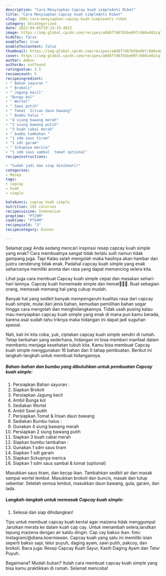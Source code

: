 ```yaml
---
description: "Cara Menyiapkan Capcay kuah simpleAnti Ribet"
title: "Cara Menyiapkan Capcay kuah simpleAnti Ribet"
slug: 2081-cara-menyiapkan-capcay-kuah-simpleanti-ribet
category: Uncategorized
date: 2022-04-05T19:14:33.481Z
image: https://img-global.cpcdn.com/recipes/a0d8f7d67b5be09f/680x482cq70/capcay-kuah-simple-foto-resep-utama.jpg
hideToc: false
enableToc: true
enableTocContent: false
thumbnail: https://img-global.cpcdn.com/recipes/a0d8f7d67b5be09f/680x482cq70/capcay-kuah-simple-foto-resep-utama.jpg
cover: https://img-global.cpcdn.com/recipes/a0d8f7d67b5be09f/680x482cq70/capcay-kuah-simple-foto-resep-utama.jpg
author: Admin
authorAv: notfound
ratingvalue: 3.5
reviewcount: 5
recipeingredient:
- " Bahan sayuran "
- " Brokoli"
- " Jagung kecil"
- "Bunga kol"
- " Wortel"
- " Sawi putih"
- " Tomat  Irisan daun bawang"
- " Bumbu halus "
- "4 siung bawang merah"
- "2 siung bawang putih"
- "3 buah cabai merah"
- " bumbu tambahan "
- "1 sdm saus tiram"
- "1 sdt garam"
- " Sckupnya merica"
- "1 sdm saus sambal  tomat optional"
recipeinstructions:

- "Sudah jadi dan siap dinikmati!"
categories:
- Resep
tags:
- capcay
- kuah
- simple

katakunci: capcay kuah simple 
nutrition: 291 calories
recipecuisine: Indonesian
preptime: "PT29M"
cooktime: "PT54M"
recipeyield: "3"
recipecategory: Dinner

---
```



Selamat pagi Anda sedang mencari inspirasi resep capcay kuah simple yang enak? Cara membuatnya sangat tidak terlalu sulit namun tidak gampang juga. Tapi Kalau salah mengolah maka hasilnya akan hambar dan justru cenderung tidak enak. Padahal capcay kuah simple yang enak seharusnya memiliki aroma dan rasa yang dapat memancing selera kita.


Lihat juga cara membuat Capcay kuah simple cepat dan masakan sehari-hari lainnya. Capcay kuah homemade simple dan hemat👩‍🍳😂. Buat sebagian orang, memasak memang hal yang cukup mudah.

Banyak hal yang sedikit banyak mempengaruhi kualitas rasa dari capcay kuah simple, mulai dari jenis bahan, kemudian pemilihan bahan segar hingga cara mengolah dan menghidangkannya. Tidak usah pusing kalau mau menyiapkan capcay kuah simple yang enak di mana pun kamu berada, karena asal sudah tahu triknya maka hidangan ini dapat jadi suguhan spesial.


Nah, kali ini kita coba, yuk, ciptakan capcay kuah simple sendiri di rumah. Tetap berbahan yang sederhana, hidangan ini bisa memberi manfaat dalam membantu menjaga kesehatan tubuh kita. Kamu bisa membuat Capcay kuah simple menggunakan 16 bahan dan 0 tahap pembuatan. Berikut ini langkah-langkah untuk membuat hidangannya.

<!--inarticleads1-->

##### Bahan-bahan dan bumbu yang dibutuhkan untuk pembuatan Capcay kuah simple:

1. Persiapkan  Bahan sayuran :
1. Siapkan  Brokoli
1. Persiapkan  Jagung kecil
1. Ambil Bunga kol
1. Sediakan  Wortel
1. Ambil  Sawi putih
1. Persiapkan  Tomat &amp; Irisan daun bawang
1. Sediakan  Bumbu halus :
1. Gunakan 4 siung bawang merah
1. Persiapkan 2 siung bawang putih
1. Siapkan 3 buah cabai merah
1. Siapkan  bumbu tambahan :
1. Gunakan 1 sdm saus tiram
1. Siapkan 1 sdt garam
1. Siapkan  Sckupnya merica
1. Siapkan 1 sdm saus sambal &amp; tomat (optional)


Masukkan saus tiram, dan kecap ikan. Tambahkan sedikit air dan masak sampai wortel lembut. Masukkan brokoli dan buncis, masak dan tutup sebentar. Setelah semua lembut, masukkan daun bawang, gula, garam, dan lada. 

<!--inarticleads2-->

##### Langkah-langkah untuk memasak Capcay kuah simple:


1. Selesai dan siap dihidangkan!

Tips untuk membuat capcay kuah kental agar maizena tidak menggumpal ,larutkan merata ke dalam kuah cap cay. Untuk menambah selera,larutkan tepung maizena dengan air kaldu dingin. Cap cay bakso ikan. foto: Instagram/@diana.koerniawan. Capcay kuah yang satu ini memiliki isian seperti bakso sapi, telur puyuh, daging ayam, sawi putih, pakcoy, dan brokoli. Baca juga: Resep Capcay Kuah Sayur, Kasih Daging Ayam dan Telur Puyuh. 

Bagaimana? Mudah bukan? Itulah cara membuat capcay kuah simple yang bisa kamu praktikkan di rumah. Selamat mencoba!
